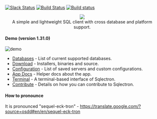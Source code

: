 [![Slack Status](https://sqlectron.herokuapp.com/badge.svg)](https://sqlectron.herokuapp.com)
[![Build Status](https://travis-ci.org/sqlectron/sqlectron-gui.svg?branch=master)](https://travis-ci.org/sqlectron/sqlectron-gui)
[![Build status](https://ci.appveyor.com/api/projects/status/ajxvrvwqyrc8yr23/branch/master?svg=true)](https://ci.appveyor.com/project/maxcnunes/sqlectron-gui/branch/master)

<p align="center">
  <img src="https://sqlectron.github.io/logos/logo-512.png">
  <br />
  A simple and lightweight SQL client with cross database and platform support.
</p>

#### Demo (version 1.31.0)
![demo](https://sqlectron.github.io/demos/sqlectron-demo-gui-v1.31.0-small.gif)

* [Databases](https://github.com/sqlectron/sqlectron-core#current-supported-databases) - List of current supported databases.
* [Download](https://github.com/sqlectron/sqlectron-gui/releases) - Installers, binaries and source.
* [Configuration](docs/app/configuration-file.md) - List of saved servers and custom configurations.
* [App Docs](docs/app) - Helper docs about the app.
* [Terminal](https://github.com/sqlectron/sqlectron-term) - A terminal-based interface of Sqlectron.
* [Contribute](CONTRIBUTING.md) - Details on how you can contribute to Sqlectron.

#### How to pronounce

It is pronounced "sequel-eck-tron" - https://translate.google.com/?source=osdd#en/en/sequel-eck-tron

